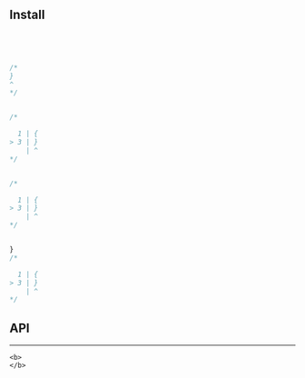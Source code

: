 


## Install

```
```



```js



/*
}
^
*/


/*

  1 | {
> 3 | }
    | ^
*/


/*

  1 | {
> 3 | }
    | ^
*/


}
/*

  1 | {
> 3 | }
    | ^
*/
```

## API











---

	<b>
	</b>
</div>
